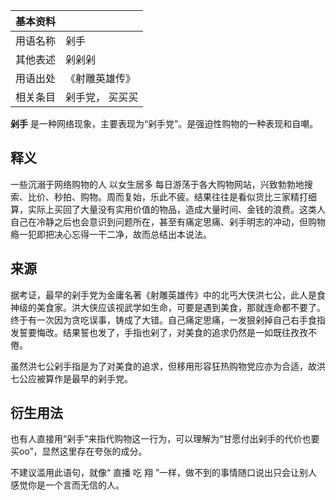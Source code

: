 |  **基本资料**  ||
|---|---|
|用语名称  |  剁手   |
|其他表述  |  剁剁剁   |
|用语出处  |  《射雕英雄传》   |
|相关条目  |  剁手党，  买买买   |
  
**剁手** 是一种网络现象，主要表现为“剁手党”。是强迫性购物的一种表现和自嘲。

##  释义

一些沉溺于网络购物的人  以女生居多
每日游荡于各大购物网站，兴致勃勃地搜索、比价、秒拍、购物。周而复始，乐此不疲。结果往往是看似货比三家精打细算，实际上买回了大量没有实用价值的物品，造成大量时间、金钱的浪费。这类人自己在冷静之后也会意识到问题所在，甚至有痛定思痛、剁手明志的冲动，但购物瘾一犯即把决心忘得一干二净，故而总结出本说法。

##  来源

据考证，最早的剁手党为金庸名著《射雕英雄传》中的北丐大侠洪七公，此人是食神级的美食家。洪大侠应该视武学如生命，可要是遇到美食，那就连命都不要了。终于有一次因为贪吃误事，铸成了大错。自己痛定思痛，一发狠剁掉自己右手食指发誓要悔改。结果誓也发了，手指也剁了，对美食的追求仍然是一如既往孜孜不倦。

虽然洪七公剁手指是为了对美食的追求，但移用形容狂热购物党应亦为合适，故洪七公应被算作是最早的剁手党。

##  衍生用法

也有人直接用“剁手”来指代购物这一行为，可以理解为“甘愿付出剁手的代价也要买oo”，显然这里存在夸张的成分。

不建议滥用此语句，就像“  直播  吃  翔  ”一样，做不到的事情随口说出只会让别人感觉你是一个言而无信的人。

